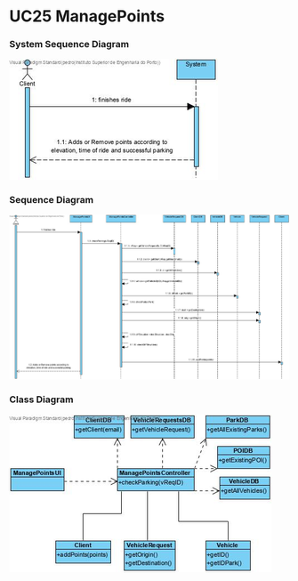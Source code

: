 # **UC25 ManagePoints**

### System Sequence Diagram

![UC25-SSD.png](UC25-SSD.jpg)

### Sequence Diagram

![UC25-SD.png](UC25-SD.jpg)

### Class Diagram

![UC25-CD.png](UC25-CD.jpg)
